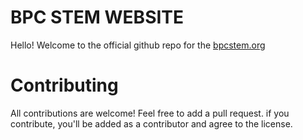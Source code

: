 # BPC STEM WEBSITE
Hello! Welcome to the official github repo for the [bpcstem.org](https://bpcstem.org)

# Contributing
All contributions are welcome!
Feel free to add a pull request. if you contribute, you'll be added as a contributor and agree to the license.
